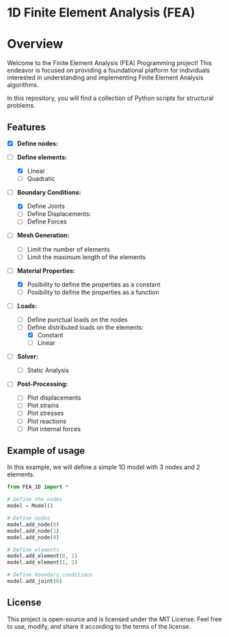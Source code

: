 1D Finite Element Analysis (FEA)
===============================

# Overview
Welcome to the Finite Element Analysis (FEA)
Programming project! This endeavor is focused on providing a
foundational platform for individuals interested in understanding
and implementing Finite Element Analysis algorithms.

In this repository, you will find a collection of Python scripts for 
structural problems.

## Features
- [x] **Define nodes:**

- [ ] **Define elements:**
  - [x] Linear
  - [ ] Quadratic

- [ ] **Boundary Conditions:**
    - [x] Define Joints
    - [ ] Define Displacements:
    - [ ] Define Forces

- [ ] **Mesh Generation:**
  - [ ] Limit the number of elements
  - [ ] Limit the maximum length of the elements

- [ ] **Material Properties:**
  - [x] Posibility to define the properties as a constant
  - [ ] Posibility to define the properties as a function

- [ ] **Loads:**
  - [ ] Define punctual loads on the nodes
  - [ ] Define distributed loads on the elements:
    - [x] Constant
    - [ ] Linear

- [ ] **Solver:**
  - [ ] Static Analysis

- [ ] **Post-Processing:**
  - [ ] Plot displacements
  - [ ] Plot strains
  - [ ] Plot stresses
  - [ ] Plot reactions
  - [ ] Plot internal forces

## Example of usage
In this example, we will define a simple 1D model with 3 nodes and 2 elements.
```python
from FEA_1D import *

# Define the nodes
model = Model()

# Define nodes
model.add_node(0)
model.add_node(1)
model.add_node(4)

# Define elements
model.add_element(0, 1)
model.add_element(1, 2)

# Define boundary conditions
model.add_joint(0)

```



## License
This project is open-source and is licensed under the MIT License.
Feel free to use, modify, and share it according to the terms of the license.
